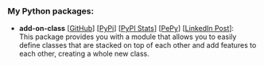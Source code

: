 ### My Python packages:
* **add-on-class** [[GitHub](https://github.com/ShayeghB/add-on-class)] [[PyPi](https://pypi.org/project/add-on-class/)] [[PyPI Stats](https://pypistats.org/packages/matplotlib-dashboard)] [[PePy](https://www.pepy.tech/projects/add-on-class)] [[LinkedIn Post](https://www.linkedin.com/posts/shayeghb_linkedin-activity-7082411778243993600-7Pxy?utm_source=share&utm_medium=member_desktop)]:
<br/> This package provides you with a module that allows you to easily define classes that are stacked on top of each other and add features to each other, creating a whole new class.
